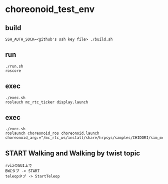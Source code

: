 # choreonoid_test_env

## build
```
SSH_AUTH_SOCK=<github's ssh key file> ./build.sh
```

## run
```
./run.sh
roscore
```

## exec
```
./exec.sh
roslauch mc_rtc_ticker display.launch
```

## exec
```
./exec.sh
roslaunch choreonoid_ros choreonoid.launch choreonoid_arg:="/mc_rtc_ws/install/share/hrpsys/samples/CHIDORI/sim_mc.cnoid"
```

## START Walking and Walking by twist topic
```
rvizのGUI上で
BWCタブ -> START
teleopタブ -> StartTeleop
```

